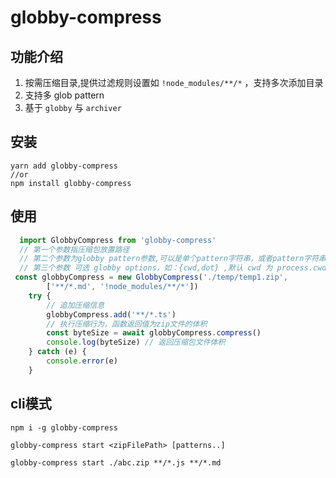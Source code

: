 # globby-compress

## 功能介绍
1. 按需压缩目录,提供过滤规则设置如 `!node_modules/**/*` ，支持多次添加目录
2. 支持多 glob pattern
3. 基于 `globby` 与 `archiver`

## 安装
```
yarn add globby-compress 
//or 
npm install globby-compress 
```

## 使用   
```ts
  import GlobbyCompress from 'globby-compress'
  // 第一个参数指压缩包放置路径
  // 第二个参数为globby pattern参数,可以是单个pattern字符串，或者pattern字符串数组 ["**/*.js"]
  // 第三个参数 可选 globby options，如：{cwd,dot} ,默认 cwd 为 process.cwd()
 const globbyCompress = new GlobbyCompress('./temp/temp1.zip',
        ['**/*.md', '!node_modules/**/*'])
    try {
        // 追加压缩信息
        globbyCompress.add('**/*.ts')
        // 执行压缩行为，函数返回值为zip文件的体积
        const byteSize = await globbyCompress.compress()
        console.log(byteSize) // 返回压缩包文件体积
    } catch (e) {
        console.error(e)
    }  
```

## cli模式
```
npm i -g globby-compress 

globby-compress start <zipFilePath> [patterns..]

globby-compress start ./abc.zip **/*.js **/*.md
```
 
